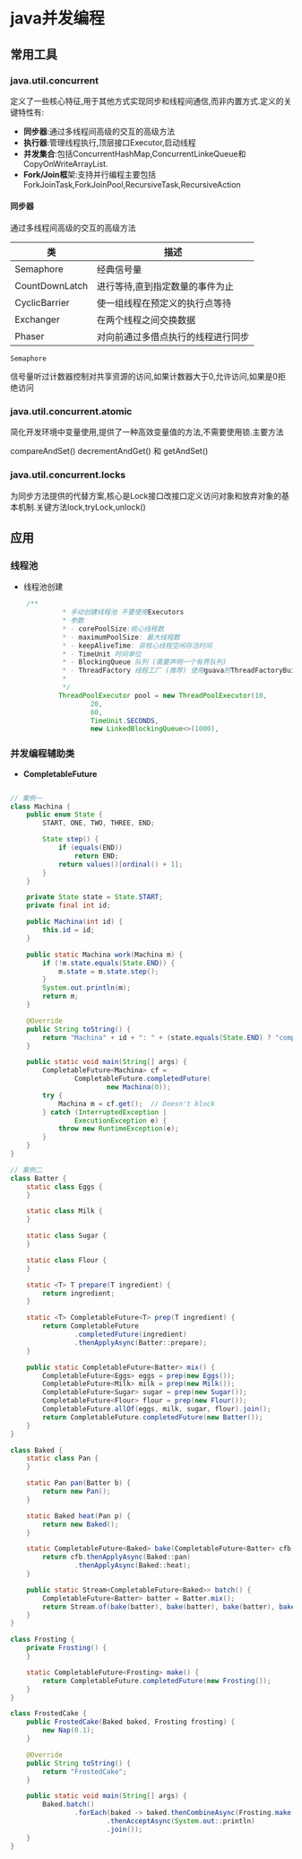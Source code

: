 #  java并发编程



## 常用工具

### java.util.concurrent

定义了一些核心特征,用于其他方式实现同步和线程间通信,而非内置方式.定义的关键特性有:

- **同步器**:通过多线程间高级的交互的高级方法
- **执行器**:管理线程执行,顶层接口Executor,启动线程
- **并发集合**:包括ConcurrentHashMap,ConcurrentLinkeQueue和CopyOnWriteArrayList.
- **Fork/Join框**架:支持并行编程主要包括ForkJoinTask,ForkJoinPool,RecursiveTask,RecursiveAction

#### 同步器

通过多线程间高级的交互的高级方法

| 类             | 描述                               |
| -------------- | ---------------------------------- |
| Semaphore      | 经典信号量                         |
| CountDownLatch | 进行等待,直到指定数量的事件为止    |
| CyclicBarrier  | 使一组线程在预定义的执行点等待     |
| Exchanger      | 在两个线程之间交换数据             |
| Phaser         | 对向前通过多借点执行的线程进行同步 |

`Semaphore`

信号量听过计数器控制对共享资源的访问,如果计数器大于0,允许访问,如果是0拒绝访问





### java.util.concurrent.atomic

简化开发环境中变量使用,提供了一种高效变量值的方法,不需要使用锁.主要方法

compareAndSet() decrementAndGet() 和 getAndSet()

### java.util.concurrent.locks

为同步方法提供的代替方案,核心是Lock接口改接口定义访问对象和放弃对象的基本机制.关键方法lock,tryLock,unlock()

## 应用

### 线程池

- 线程池创建

```java
    /**
             * 手动创建线程池 不要使用Executors
             * 参数
             * - corePoolSize:核心线程数
             * - maximumPoolSize: 最大线程数
             * - keepAliveTime: 非核心线程空闲存活时间
             * - TimeUnit 时间单位
             * - BlockingQueue 队列 (需要声明一个有界队列)
             * - ThreadFactory 线程工厂 (推荐) 使用guava的ThreadFactoryBuilder
             *
             */
            ThreadPoolExecutor pool = new ThreadPoolExecutor(10,
                    20,
                    60,
                    TimeUnit.SECONDS,
                    new LinkedBlockingQueue<>(1000),
```

### 并发编程辅助类

- **CompletableFuture**

```java

// 案例一
class Machina {
    public enum State {
        START, ONE, TWO, THREE, END;

        State step() {
            if (equals(END))
                return END;
            return values()[ordinal() + 1];
        }
    }

    private State state = State.START;
    private final int id;

    public Machina(int id) {
        this.id = id;
    }

    public static Machina work(Machina m) {
        if (!m.state.equals(State.END)) {
            m.state = m.state.step();
        }
        System.out.println(m);
        return m;
    }

    @Override
    public String toString() {
        return "Machina" + id + ": " + (state.equals(State.END) ? "complete" : state);
    }

    public static void main(String[] args) {
        CompletableFuture<Machina> cf =
                CompletableFuture.completedFuture(
                        new Machina(0));
        try {
            Machina m = cf.get();  // Doesn't block
        } catch (InterruptedException |
                ExecutionException e) {
            throw new RuntimeException(e);
        }
    }
}

// 案例二
class Batter {
    static class Eggs {
    }

    static class Milk {
    }

    static class Sugar {
    }

    static class Flour {
    }

    static <T> T prepare(T ingredient) {
        return ingredient;
    }

    static <T> CompletableFuture<T> prep(T ingredient) {
        return CompletableFuture
                .completedFuture(ingredient)
                .thenApplyAsync(Batter::prepare);
    }

    public static CompletableFuture<Batter> mix() {
        CompletableFuture<Eggs> eggs = prep(new Eggs());
        CompletableFuture<Milk> milk = prep(new Milk());
        CompletableFuture<Sugar> sugar = prep(new Sugar());
        CompletableFuture<Flour> flour = prep(new Flour());
        CompletableFuture.allOf(eggs, milk, sugar, flour).join();
        return CompletableFuture.completedFuture(new Batter());
    }
}

class Baked {
    static class Pan {
    }

    static Pan pan(Batter b) {
        return new Pan();
    }

    static Baked heat(Pan p) {
        return new Baked();
    }

    static CompletableFuture<Baked> bake(CompletableFuture<Batter> cfb) {
        return cfb.thenApplyAsync(Baked::pan)
                .thenApplyAsync(Baked::heat);
    }

    public static Stream<CompletableFuture<Baked>> batch() {
        CompletableFuture<Batter> batter = Batter.mix();
        return Stream.of(bake(batter), bake(batter), bake(batter), bake(batter));
    }
}

class Frosting {
    private Frosting() {
    }

    static CompletableFuture<Frosting> make() {
        return CompletableFuture.completedFuture(new Frosting());
    }
}

class FrostedCake {
    public FrostedCake(Baked baked, Frosting frosting) {
        new Nap(0.1);
    }

    @Override
    public String toString() {
        return "FrostedCake";
    }

    public static void main(String[] args) {
        Baked.batch()
                .forEach(baked -> baked.thenCombineAsync(Frosting.make(), (cake, frosting) -> new FrostedCake(cake, frosting))
                        .thenAcceptAsync(System.out::println)
                        .join());
    }
}
```

